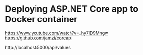 # Deploying ASP.NET Core app to Docker container
https://www.youtube.com/watch?v=_hy7lD9Mngw
https://github.com/jamzi/coreapi

http://localhost:5000/api/values
